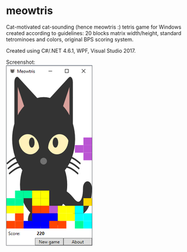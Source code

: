 # meowtris
Cat-motivated cat-sounding (hence meowtris :) tetris game for Windows created according to guidelines: 20 blocks matrix width/height, standard tetrominoes and colors, original BPS scoring system.  
  
Created using C#/.NET 4.6.1, WPF, Visual Studio 2017.

Screenshot:   
![screenshot](./screenshot.png?raw=true)
